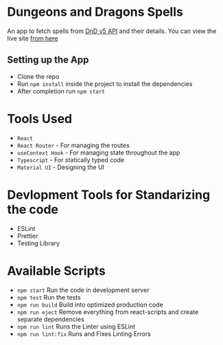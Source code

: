 # Dungeons and Dragons Spells

An app to fetch spells from [DnD v5 API](http://www.dnd5eapi.co/) and their details. You can view the live site [from here](https://dndspells.pages.dev/)

## Setting up the App

- Clone the repo
- Run `npm install` inside the project to install the dependencies
- After completion run `npm start`

# Tools Used

- `React`
- `React Router` - For managing the routes
- `useContext Hook` - For managing state throughout the app
- `Typescript` - For statically typed code
- `Material UI` - Designing the UI

# Devlopment Tools for Standarizing the code

- ESLint
- Prettier
- Testing Library

# Available Scripts

- `npm start` Run the code in development server
- `npm test` Run the tests
- `npm run build` Build into optimized production code
- `npm run eject` Remove everything from react-scripts and create separate dependencies
- `npm run lint` Runs the Linter using ESLint
- `npm run lint:fix` Runs and Fixes Linting Errors
